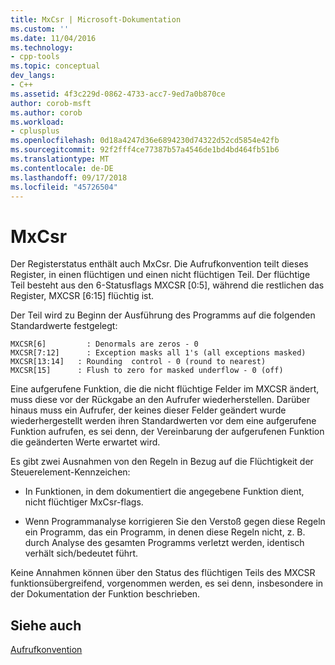 ```yaml
---
title: MxCsr | Microsoft-Dokumentation
ms.custom: ''
ms.date: 11/04/2016
ms.technology:
- cpp-tools
ms.topic: conceptual
dev_langs:
- C++
ms.assetid: 4f3c229d-0862-4733-acc7-9ed7a0b870ce
author: corob-msft
ms.author: corob
ms.workload:
- cplusplus
ms.openlocfilehash: 0d18a4247d36e6894230d74322d52cd5854e42fb
ms.sourcegitcommit: 92f2fff4ce77387b57a4546de1bd4bd464fb51b6
ms.translationtype: MT
ms.contentlocale: de-DE
ms.lasthandoff: 09/17/2018
ms.locfileid: "45726504"
---
```

# <a name="mxcsr"></a>MxCsr

Der Registerstatus enthält auch MxCsr. Die Aufrufkonvention teilt dieses Register, in einen flüchtigen und einen nicht flüchtigen Teil. Der flüchtige Teil besteht aus den 6-Statusflags MXCSR [0:5], während die restlichen das Register, MXCSR [6:15] flüchtig ist.

Der Teil wird zu Beginn der Ausführung des Programms auf die folgenden Standardwerte festgelegt:

```
MXCSR[6]         : Denormals are zeros - 0
MXCSR[7:12]      : Exception masks all 1's (all exceptions masked)
MXCSR[13:14]   : Rounding  control - 0 (round to nearest)
MXCSR[15]      : Flush to zero for masked underflow - 0 (off)
```

Eine aufgerufene Funktion, die die nicht flüchtige Felder im MXCSR ändert, muss diese vor der Rückgabe an den Aufrufer wiederherstellen. Darüber hinaus muss ein Aufrufer, der keines dieser Felder geändert wurde wiederhergestellt werden ihren Standardwerten vor dem eine aufgerufene Funktion aufrufen, es sei denn, der Vereinbarung der aufgerufenen Funktion die geänderten Werte erwartet wird.

Es gibt zwei Ausnahmen von den Regeln in Bezug auf die Flüchtigkeit der Steuerelement-Kennzeichen:

- In Funktionen, in dem dokumentiert die angegebene Funktion dient, nicht flüchtiger MxCsr-flags.

- Wenn Programmanalyse korrigieren Sie den Verstoß gegen diese Regeln ein Programm, das ein Programm, in denen diese Regeln nicht, z. B. durch Analyse des gesamten Programms verletzt werden, identisch verhält sich/bedeutet führt.

Keine Annahmen können über den Status des flüchtigen Teils des MXCSR funktionsübergreifend, vorgenommen werden, es sei denn, insbesondere in der Dokumentation der Funktion beschrieben.

## <a name="see-also"></a>Siehe auch

[Aufrufkonvention](../build/calling-convention.md)